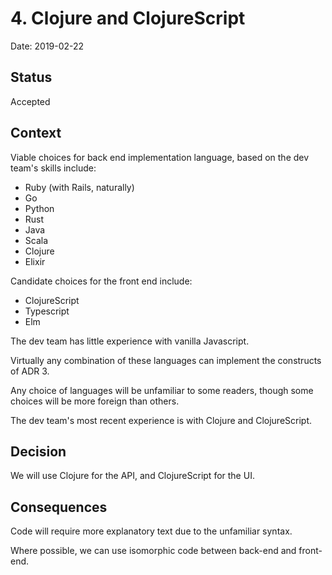 # 4. Clojure and ClojureScript

Date: 2019-02-22

## Status

Accepted

## Context

Viable choices for back end implementation language, based on the dev team's skills include:

- Ruby (with Rails, naturally)
- Go
- Python
- Rust
- Java
- Scala
- Clojure
- Elixir

 Candidate choices for the front end include:

- ClojureScript
- Typescript
- Elm

The dev team has little experience with vanilla Javascript.

Virtually any combination of these languages can implement the constructs of ADR 3.

Any choice of languages will be unfamiliar to some readers, though some choices will be more foreign than others.

The dev team's most recent experience is with Clojure and ClojureScript.

## Decision

We will use Clojure for the API, and ClojureScript for the UI.

## Consequences

Code will require more explanatory text due to the unfamiliar syntax.

Where possible, we can use isomorphic code between back-end and front-end.

